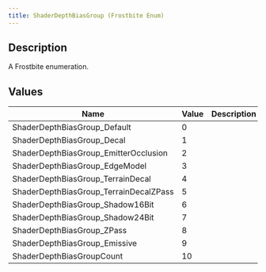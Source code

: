 ```yaml
---
title: ShaderDepthBiasGroup (Frostbite Enum)
---
```

## Description

A Frostbite enumeration.

## Values

| Name                                    | Value | Description |
| --------------------------------------- | ----- | ----------- |
| ShaderDepthBiasGroup\_Default           | 0     |             |
| ShaderDepthBiasGroup\_Decal             | 1     |             |
| ShaderDepthBiasGroup\_EmitterOcclusion  | 2     |             |
| ShaderDepthBiasGroup\_EdgeModel         | 3     |             |
| ShaderDepthBiasGroup\_TerrainDecal      | 4     |             |
| ShaderDepthBiasGroup\_TerrainDecalZPass | 5     |             |
| ShaderDepthBiasGroup\_Shadow16Bit       | 6     |             |
| ShaderDepthBiasGroup\_Shadow24Bit       | 7     |             |
| ShaderDepthBiasGroup\_ZPass             | 8     |             |
| ShaderDepthBiasGroup\_Emissive          | 9     |             |
| ShaderDepthBiasGroupCount               | 10    |             |
